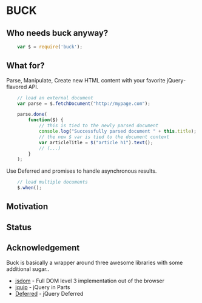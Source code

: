 
BUCK
====

Who needs buck anyway?
----------------------

```js
	var $ = require('buck');
```

What for?
---------

Parse, Manipulate, Create new HTML content with your favorite jQuery-flavored API.

```js
	// load an external document
	var parse = $.fetchDocument("http://mypage.com");

	parse.done(
		function($) {
			// this is tied to the newly parsed document
			console.log("Successfully parsed document " + this.title);
			// the new $ var is tied to the document context
			var articleTitle = $("article h1").text();
			// (...)
		}
	);

```

Use Deferred and promises to handle asynchronous results.

```js
	// load multiple documents
	$.when();


```

Motivation
----------

Status
------

Acknowledgement
---------------

Buck is basically a wrapper around three awesome libraries with some additional sugar..

* [jsdom] - Full DOM level 3 implementation out of the browser
* [jquip] - jQuery in Parts
* [Deferred] - jQuery Deferred

[jsdom]: git://github.com/tmpvar/jsdom.git
[jquip]: https://github.com/mythz/jquip
[Deferred]: https://github.com/webspinner/Deferred
